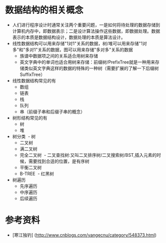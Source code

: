 # 数据结构的相关概念

- 人们进行程序设计时通常关注两个重要问题，一是如何将待处理的数据存储到计算机内存中，即数据表示；二是设计算法操作这些数据，即数据处理。数据表示的本质是数据结构设计，数据处理的本质是算法设计。
- 线性数据结构可以用来存储"1对1"关系的数据，树/堆可以用来存储"1对多"和"多对1"关系的数据，图可以用来存储"多对多"关系的数据
  - 族谱中数据项之间的关系适合用树来存储
   - 英文字典中的单词也适合用树来存储：前缀树/PrefixTree就是一种用来存储类似英文字典这样的数据的特殊的一种树（需要扩展的了解一下后缀树SuffixTree）
- 线性数据结构常见的有
  - 数组
   - 链表
  - 栈
  - 队列
  - 串（前缀子串和后缀子串的概念）
- 树形结构常见的有
  - 树
  - 堆
- 树分类
  - 树
  - 二叉树
  - 满二叉树
  - 完全二叉树
  - 二叉查找树:又叫二叉排序树/二叉搜索树/BST,插入元素的时候，需要找到合适的位置，是有序树
  - 平衡二叉树
  - B-TREE
  - 红黑树
- 树遍历
  - 先序遍历
  - 中序遍历
  - 后续遍历

# 参考资料

- [寒江独钓] (http://www.cnblogs.com/yangecnu/category/548373.html)

